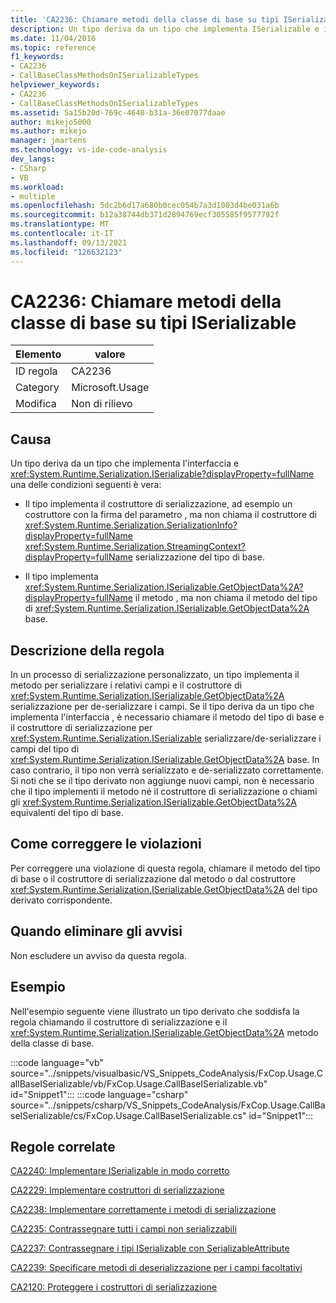 ```yaml
---
title: 'CA2236: Chiamare metodi della classe di base su tipi ISerializable'
description: Un tipo deriva da un tipo che implementa ISerializable e il tipo implementa il costruttore di serializzazione, ma non chiama il costruttore di serializzazione del tipo di base. in caso contrario, il tipo implementa GetObjectData, ma non chiama il metodo GetObjectData del tipo di base.
ms.date: 11/04/2016
ms.topic: reference
f1_keywords:
- CA2236
- CallBaseClassMethodsOnISerializableTypes
helpviewer_keywords:
- CA2236
- CallBaseClassMethodsOnISerializableTypes
ms.assetid: 5a15b20d-769c-4640-b31a-36e07077daae
author: mikejo5000
ms.author: mikejo
manager: jmartens
ms.technology: vs-ide-code-analysis
dev_langs:
- CSharp
- VB
ms.workload:
- multiple
ms.openlocfilehash: 5dc2b6d17a680b0cec054b7a3d1003d4be031a6b
ms.sourcegitcommit: b12a38744db371d2894769ecf305585f9577792f
ms.translationtype: MT
ms.contentlocale: it-IT
ms.lasthandoff: 09/13/2021
ms.locfileid: "126632123"
---
```

# <a name="ca2236-call-base-class-methods-on-iserializable-types"></a>CA2236: Chiamare metodi della classe di base su tipi ISerializable

|Elemento|valore|
|-|-|
|ID regola|CA2236|
|Category|Microsoft.Usage|
|Modifica|Non di rilievo|

## <a name="cause"></a>Causa
Un tipo deriva da un tipo che implementa l'interfaccia e <xref:System.Runtime.Serialization.ISerializable?displayProperty=fullName> una delle condizioni seguenti è vera:

- Il tipo implementa il costruttore di serializzazione, ad esempio un costruttore con la firma del parametro , ma non chiama il costruttore di <xref:System.Runtime.Serialization.SerializationInfo?displayProperty=fullName> <xref:System.Runtime.Serialization.StreamingContext?displayProperty=fullName> serializzazione del tipo di base.

- Il tipo implementa <xref:System.Runtime.Serialization.ISerializable.GetObjectData%2A?displayProperty=fullName> il metodo , ma non chiama il metodo del tipo di <xref:System.Runtime.Serialization.ISerializable.GetObjectData%2A> base.

## <a name="rule-description"></a>Descrizione della regola
In un processo di serializzazione personalizzato, un tipo implementa il metodo per serializzare i relativi campi e il costruttore di <xref:System.Runtime.Serialization.ISerializable.GetObjectData%2A> serializzazione per de-serializzare i campi. Se il tipo deriva da un tipo che implementa l'interfaccia , è necessario chiamare il metodo del tipo di base e il costruttore di serializzazione per <xref:System.Runtime.Serialization.ISerializable> serializzare/de-serializzare i campi del tipo di <xref:System.Runtime.Serialization.ISerializable.GetObjectData%2A> base. In caso contrario, il tipo non verrà serializzato e de-serializzato correttamente. Si noti che se il tipo derivato non aggiunge nuovi campi, non è necessario che il tipo implementi il metodo né il costruttore di serializzazione o chiami gli <xref:System.Runtime.Serialization.ISerializable.GetObjectData%2A> equivalenti del tipo di base.

## <a name="how-to-fix-violations"></a>Come correggere le violazioni
Per correggere una violazione di questa regola, chiamare il metodo del tipo di base o il costruttore di serializzazione dal metodo o dal costruttore <xref:System.Runtime.Serialization.ISerializable.GetObjectData%2A> del tipo derivato corrispondente.

## <a name="when-to-suppress-warnings"></a>Quando eliminare gli avvisi
Non escludere un avviso da questa regola.

## <a name="example"></a>Esempio
Nell'esempio seguente viene illustrato un tipo derivato che soddisfa la regola chiamando il costruttore di serializzazione e il <xref:System.Runtime.Serialization.ISerializable.GetObjectData%2A> metodo della classe di base.

:::code language="vb" source="../snippets/visualbasic/VS_Snippets_CodeAnalysis/FxCop.Usage.CallBaseISerializable/vb/FxCop.Usage.CallBaseISerializable.vb" id="Snippet1":::
:::code language="csharp" source="../snippets/csharp/VS_Snippets_CodeAnalysis/FxCop.Usage.CallBaseISerializable/cs/FxCop.Usage.CallBaseISerializable.cs" id="Snippet1":::

## <a name="related-rules"></a>Regole correlate
[CA2240: Implementare ISerializable in modo corretto](../code-quality/ca2240.md)

[CA2229: Implementare costruttori di serializzazione](/dotnet/fundamentals/code-analysis/quality-rules/ca2229)

[CA2238: Implementare correttamente i metodi di serializzazione](../code-quality/ca2238.md)

[CA2235: Contrassegnare tutti i campi non serializzabili](/dotnet/fundamentals/code-analysis/quality-rules/ca2235)

[CA2237: Contrassegnare i tipi ISerializable con SerializableAttribute](/dotnet/fundamentals/code-analysis/quality-rules/ca2237)

[CA2239: Specificare metodi di deserializzazione per i campi facoltativi](../code-quality/ca2239.md)

[CA2120: Proteggere i costruttori di serializzazione](../code-quality/ca2120.md)
